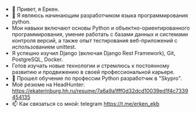 - 👋 Привет, я Еркен.
- 👀 Я являюсь начинающим разработчиком языка программирования python.
- Мои навыки включают основы Python и объектно-ориентированного программирования, умение работать с базами данных и системами контроля версий, а также опыт тестирования веб-приложений с использованием unittest.
- Я успешно изучил Django (включая Django Rest Framework), Git, PostgreSQL, Docker.
- Готов изучать новые технологии и стремлюсь к постоянному развитию и продвижению в своей профессиональной карьере.
- 🌱 Прошел обучение по профессии Python разработчик в "Skypro".
- Моё резюме на HeadHunter: https://ekaterinburg.hh.ru/resume/7a6a9a1fff0d32dcd10039ed1f4c7339454135
- 📫 Как связаться со мной: telegram https://t.me/erken_ekb


<!---
erkenraimbaev/erkenraimbaev is a ✨ special ✨ repository because its `README.md` (this file) appears on your GitHub profile.
You can click the Preview link to take a look at your changes.
--->
